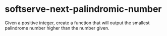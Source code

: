 # softserve-next-palindromic-number
Given a positive integer, create a function that will output the smallest palindrome number higher than the number given. 
